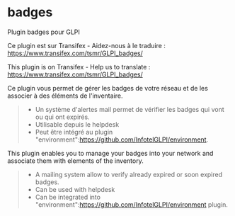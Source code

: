 # badges
Plugin badges pour GLPI

Ce plugin est sur Transifex - Aidez-nous à le traduire :
https://www.transifex.com/tsmr/GLPI_badges/

This plugin is on Transifex - Help us to translate :
https://www.transifex.com/tsmr/GLPI_badges/

Ce plugin vous permet de gérer les badges de votre réseau et de les associer à des éléments de l'inventaire.
> * Un système d'alertes mail permet de vérifier les badges qui vont ou qui ont expirés.
> * Utilisable depuis le helpdesk
> * Peut être intégré au plugin "environment":https://github.com/InfotelGLPI/environment.


This plugin enables you to manage your badges into your network and associate them with elements of the inventory.
> * A mailing system allow to verify already expired or soon expired badges.
> * Can be used with helpdesk
> * Can be integrated into "environment":https://github.com/InfotelGLPI/environment plugin.
